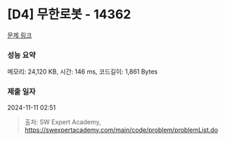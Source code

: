 # [D4] 무한로봇 - 14362 

[문제 링크](https://swexpertacademy.com/main/code/problem/problemDetail.do?contestProbId=AYCne646vKQDFARx) 

### 성능 요약

메모리: 24,120 KB, 시간: 146 ms, 코드길이: 1,861 Bytes

### 제출 일자

2024-11-11 02:51



> 출처: SW Expert Academy, https://swexpertacademy.com/main/code/problem/problemList.do